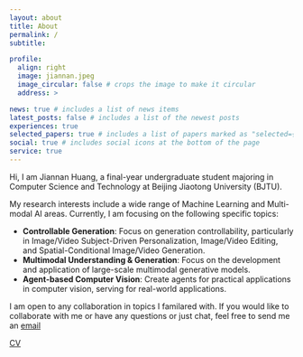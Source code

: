 ```yaml
---
layout: about
title: About
permalink: /
subtitle:

profile:
  align: right
  image: jiannan.jpeg
  image_circular: false # crops the image to make it circular
  address: >

news: true # includes a list of news items
latest_posts: false # includes a list of the newest posts
experiences: true
selected_papers: true # includes a list of papers marked as "selected={true}"
social: true # includes social icons at the bottom of the page
service: true
---
```


Hi, I am Jiannan Huang, a final-year undergraduate student majoring in Computer Science and Technology at Beijing Jiaotong University (BJTU).

<!-- My research interests include a wide range of Machine Learning and Multi-modal AI areas. Currently, I am focusing on the following specific topics:

- **Generative Model and its controllability**: Controllable Text-to-Image/Video Generation, Image/Video Editing, Image/Video Personalization.
- **Multimodal Understanding & Generation**: Development and Application of Large-scale Multi-modal models.
- **Multimodal Agents**: Establishment of Multimodal Agents for real-world application. -->

My research interests include a wide range of Machine Learning and Multi-modal AI areas. Currently, I am focusing on the following specific topics:

- **Controllable Generation**: Focus on generation controllability, particularly in Image/Video Subject-Driven Personalization, Image/Video Editing, and Spatial-Conditional Image/Video Generation.
- **Multimodal Understanding & Generation**: Focus on the development and application of large-scale multimodal generative models.
- **Agent-based Computer Vision**: Create agents for practical applications in computer vision, serving for real-world applications.

<!-- During my undergraduate research experience, I had the privilege of studying and working at the [Wei Lab](https://weiyc.github.io) at [Beijing Jiaotong University](https://www.bjtu.edu.cn) (Major Mentor: Prof. [Yunchao Wei](https://weiyc.github.io)), [Knowledge Engineering Group](http://keg.cs.tsinghua.edu.cn) at [Tsinghua University](http://tsinghua.edu.cn) (Major Mentor: Prof. [Jie Tang](http://keg.cs.tsinghua.edu.cn/jietang/)), and [SHI Labs](https://www.shi-labs.com/) at [Georgia Tech](https://ic.gatech.edu/) (Major Mentor: Prof. [Humphery Shi](https://www.humphreyshi.com/)) -->

I am open to any collaboration in topics I familared with. If you would like to collaborate with me or have any questions or just chat, feel free to send me an [email](mailto:jiannan2003@gmail.com)

<!-- <font color="#dd0000">
  <i>
    Currently, I'm looking for a Ph.D student position! Feel free to send me an
    <a href="mailto:jiannan2003@gmail.com">email</a> if you are interested.
  </i>
</font> -->

[CV](https://drive.google.com/file/d/1acdtXJEjeHUA_t2fSEJbF0JUaoIoHnG2/view?usp=sharing)
